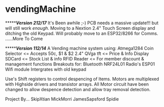 # vendingMachine


**************************Version 2******12/17***************
It's Been awhile ;-)
PCB needs a massive update!!! but will still work *enough*.
Moving to a Nextion 2.4" Touch Screen display and ditching the old Keypad.
Will probably move to an ESP32/8266 for Comms.
......More To Come

**************************Version 1******12/14***************
A Vending machine system using:
Atmega1284
Coin Selector <= Accepts 50c, $1 & $2
2.4" QVga tft <= Price & Info Display
SDCard	      <= Stock List & info
RFID Reader   <= For member discount & management functions
Breakouts for:
Bluetooth
NRF24L01 Radio's
ESP01 Wifi module
Intergrates with old keypad

Use's Shift registers to control despencing of Items.
Motors are multiplexed with Highside drivers and transistor arrays.
All Motor circuit have been changed to allow despence detection and allow
tray removal detection.

Project By...
SkipXtian
MickMorri
JamesSapsford
Spidie

